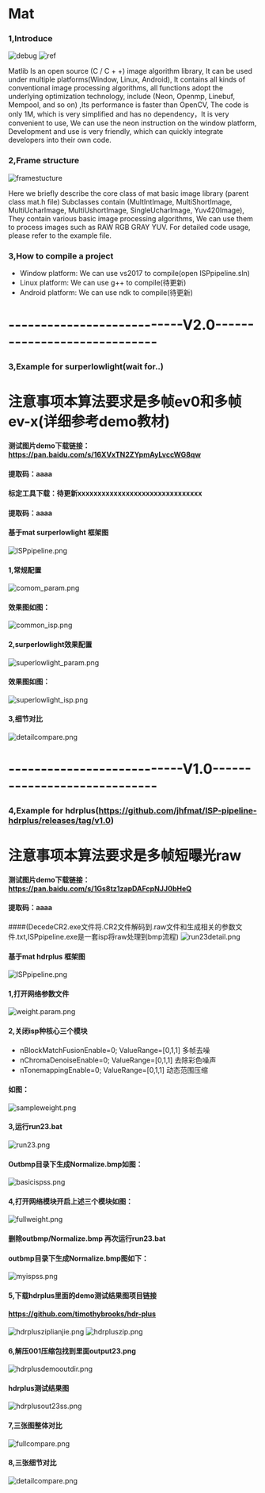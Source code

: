 # Mat
### 1,Introduce
![debug](./PictureV1/debug.png)
![ref](./PictureV1/ref.png)




 Matlib Is an open source (C / C + +) image algorithm library, It can be used under multiple platforms(Window, Linux, Android), It contains all kinds of conventional image processing algorithms, all functions adopt the underlying optimization technology, include (Neon, Openmp, Linebuf, Mempool, and so on) ,Its performance is faster than OpenCV, The code is only 1M, which is very simplified and has no dependency，It is very convenient to use, We can use the neon instruction on the window platform, Development and use is very friendly, which can quickly integrate developers into their own code.





### 2,Frame structure
![framestucture](./PictureV1/framestucture.png)





 Here we briefly describe the core class of mat basic image library (parent class mat.h file) 
Subclasses contain (MultIntImage, MultiShortImage, MultiUcharImage, MultiUshortImage, SingleUcharImage, Yuv420Image), They contain various basic image processing algorithms, We can use them to process images such as RAW RGB GRAY YUV.
For detailed code usage, please refer to the example file.
### 3,How to compile a project
* Window platform: We can use vs2017 to compile(open ISPpipeline.sln)
* Linux platform: We can use g++ to compile(待更新)
* Android platform: We can use ndk to compile(待更新)

# ---------------------------V2.0-----------------------------
### 3,Example for surperlowlight(wait for..)
# 注意事项本算法要求是多帧ev0和多帧ev-x(详细参考demo教材)
#### 测试图片demo下载链接：https://pan.baidu.com/s/16XVxTN2ZYpmAyLvccWG8qw 
#### 提取码：aaaa
#### 标定工具下载：待更新xxxxxxxxxxxxxxxxxxxxxxxxxxxxxxx
#### 提取码：aaaa
#### 基于mat surperlowlight 框架图
![ISPpipeline.png](./PictureV2/isppipeline.png)

#### 1,常规配置
![comom_param.png](./PictureV2/comom_param.png)
#### 效果图如图：
![common_isp.png](./PictureV2/common_isp.png)

#### 2,surperlowlight效果配置
![superlowlight_param.png](./PictureV2/superlowlight_param.png)
#### 效果图如图：
![superlowlight_isp.png](./PictureV2/superlowlight_isp.png)

#### 3,细节对比
![detailcompare.png](./PictureV2/detailcompare.png)


# ---------------------------V1.0-----------------------------
### 4,Example for hdrplus(https://github.com/jhfmat/ISP-pipeline-hdrplus/releases/tag/v1.0)
# 注意事项本算法要求是多帧短曝光raw
#### 测试图片demo下载链接：https://pan.baidu.com/s/1Gs8tz1zapDAFcpNJJ0bHeQ 
#### 提取码：aaaa
####(DecedeCR2.exe文件将.CR2文件解码到.raw文件和生成相关的参数文件.txt,ISPpipeline.exe是一套isp将raw处理到bmp流程)
![run23detail.png](./PictureV1/run23detail.png)
#### 基于mat hdrplus 框架图
![ISPpipeline.png](./PictureV1/ISPpipeline.png)

#### 1,打开网络参数文件
![weight.param.png](./PictureV1/weight.param.png)


#### 2,关闭isp种核心三个模块
* nBlockMatchFusionEnable=0;	ValueRange=[0,1,1] 多帧去噪
* nChromaDenoiseEnable=0;	ValueRange=[0,1,1] 去除彩色噪声
* nTonemappingEnable=0;	ValueRange=[0,1,1] 动态范围压缩
#### 如图：
![sampleweight.png](./PictureV1/sampleweight.png)

 
#### 3,运行run23.bat
![run23.png](./PictureV1/run23.png)
 
#### Outbmp目录下生成Normalize.bmp如图：
![basicispss.png](./PictureV1/basicispss.png)

 
#### 4,打开网络模块开启上述三个模块如图：
![fullweight.png](./PictureV1/fullweight.png)
 
#### 删除outbmp/Normalize.bmp 再次运行run23.bat
#### outbmp目录下生成Normalize.bmp图如下：
![myispss.png](./PictureV1/myispss.png)
 

#### 5,下载hdrplus里面的demo测试结果图项目链接
#### https://github.com/timothybrooks/hdr-plus
![hdrplusziplianjie.png](./PictureV1/hdrplusziplianjie.png)
![hdrpluszip.png](./PictureV1/hdrpluszip.png)
 
#### 6,解压001压缩包找到里面output23.png
![hdrplusdemooutdir.png](./PictureV1/hdrplusdemooutdir.png)
 
#### hdrplus测试结果图
![hdrplusout23ss.png](./PictureV1/hdrplusout23ss.png)

#### 7,三张图整体对比
![fullcompare.png](./PictureV1/fullcompare.png)
#### 8,三张细节对比
![detailcompare.png](./PictureV1/detailcompare.png)



